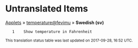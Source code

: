 # Untranslated Items
[Applets](../../../README.md) &#187; [temperature@fevimu](../README.md) &#187; **Swedish (sv)**

       1	Show temperature in Fahrenheit

<sup>This translation status table was last updated on 2017-09-28, 16:52 UTC.</sup>
